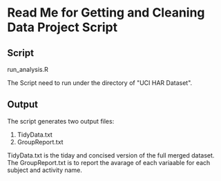 # Read Me for Getting and Cleaning Data Project Script

## Script
run_analysis.R

The Script need to run under the directory of "UCI HAR Dataset".

## Output
The script generates two output files:
1.  TidyData.txt
2.  GroupReport.txt

TidyData.txt is the tiday and concised version of the full merged dataset.  The GroupReport.txt is to report the avarage of each variaable for each subject and activity name.